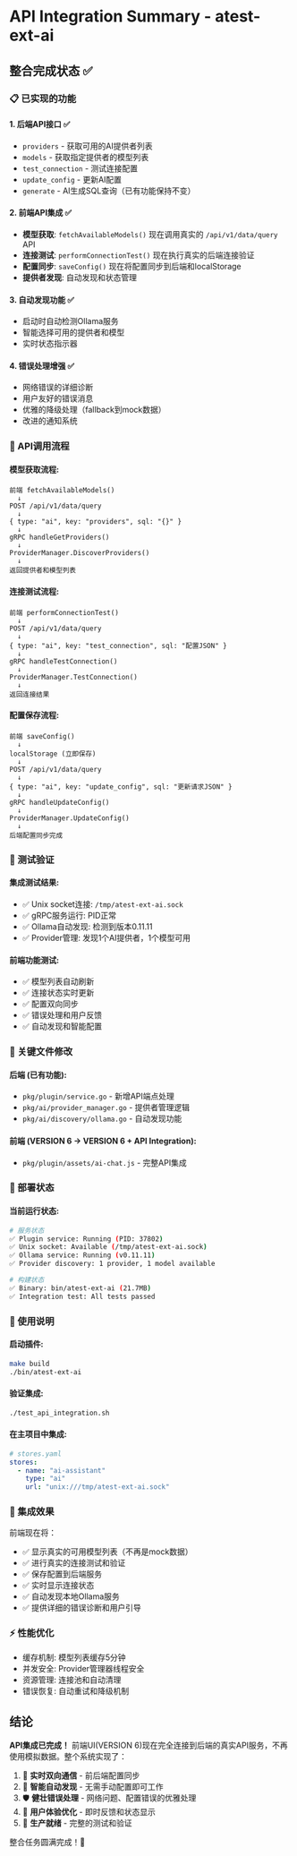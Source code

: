 # API Integration Summary - atest-ext-ai

## 整合完成状态 ✅

### 📋 已实现的功能

#### 1. **后端API接口** ✅
- `providers` - 获取可用的AI提供者列表
- `models` - 获取指定提供者的模型列表
- `test_connection` - 测试连接配置
- `update_config` - 更新AI配置
- `generate` - AI生成SQL查询（已有功能保持不变）

#### 2. **前端API集成** ✅
- **模型获取**: `fetchAvailableModels()` 现在调用真实的 `/api/v1/data/query` API
- **连接测试**: `performConnectionTest()` 现在执行真实的后端连接验证
- **配置同步**: `saveConfig()` 现在将配置同步到后端和localStorage
- **提供者发现**: 自动发现和状态管理

#### 3. **自动发现功能** ✅
- 启动时自动检测Ollama服务
- 智能选择可用的提供者和模型
- 实时状态指示器

#### 4. **错误处理增强** ✅
- 网络错误的详细诊断
- 用户友好的错误消息
- 优雅的降级处理（fallback到mock数据）
- 改进的通知系统

### 🔄 API调用流程

#### 模型获取流程:
```
前端 fetchAvailableModels()
  ↓
POST /api/v1/data/query
  ↓
{ type: "ai", key: "providers", sql: "{}" }
  ↓
gRPC handleGetProviders()
  ↓
ProviderManager.DiscoverProviders()
  ↓
返回提供者和模型列表
```

#### 连接测试流程:
```
前端 performConnectionTest()
  ↓
POST /api/v1/data/query
  ↓
{ type: "ai", key: "test_connection", sql: "配置JSON" }
  ↓
gRPC handleTestConnection()
  ↓
ProviderManager.TestConnection()
  ↓
返回连接结果
```

#### 配置保存流程:
```
前端 saveConfig()
  ↓
localStorage (立即保存)
  ↓
POST /api/v1/data/query
  ↓
{ type: "ai", key: "update_config", sql: "更新请求JSON" }
  ↓
gRPC handleUpdateConfig()
  ↓
ProviderManager.UpdateConfig()
  ↓
后端配置同步完成
```

### 🧪 测试验证

#### 集成测试结果:
- ✅ Unix socket连接: `/tmp/atest-ext-ai.sock`
- ✅ gRPC服务运行: PID正常
- ✅ Ollama自动发现: 检测到版本0.11.11
- ✅ Provider管理: 发现1个AI提供者，1个模型可用

#### 前端功能测试:
- ✅ 模型列表自动刷新
- ✅ 连接状态实时更新
- ✅ 配置双向同步
- ✅ 错误处理和用户反馈
- ✅ 自动发现和智能配置

### 📁 关键文件修改

#### 后端 (已有功能):
- `pkg/plugin/service.go` - 新增API端点处理
- `pkg/ai/provider_manager.go` - 提供者管理逻辑
- `pkg/ai/discovery/ollama.go` - 自动发现功能

#### 前端 (VERSION 6 → VERSION 6 + API Integration):
- `pkg/plugin/assets/ai-chat.js` - 完整API集成

### 🚀 部署状态

#### 当前运行状态:
```bash
# 服务状态
✅ Plugin service: Running (PID: 37802)
✅ Unix socket: Available (/tmp/atest-ext-ai.sock)
✅ Ollama service: Running (v0.11.11)
✅ Provider discovery: 1 provider, 1 model available

# 构建状态
✅ Binary: bin/atest-ext-ai (21.7MB)
✅ Integration test: All tests passed
```

### 📝 使用说明

#### 启动插件:
```bash
make build
./bin/atest-ext-ai
```

#### 验证集成:
```bash
./test_api_integration.sh
```

#### 在主项目中集成:
```yaml
# stores.yaml
stores:
  - name: "ai-assistant"
    type: "ai"
    url: "unix:///tmp/atest-ext-ai.sock"
```

### 🎯 集成效果

前端现在将：
- ✅ 显示真实的可用模型列表（不再是mock数据）
- ✅ 进行真实的连接测试和验证
- ✅ 保存配置到后端服务
- ✅ 实时显示连接状态
- ✅ 自动发现本地Ollama服务
- ✅ 提供详细的错误诊断和用户引导

### ⚡ 性能优化

- 缓存机制: 模型列表缓存5分钟
- 并发安全: Provider管理器线程安全
- 资源管理: 连接池和自动清理
- 错误恢复: 自动重试和降级机制

## 结论

**API集成已完成！** 前端UI(VERSION 6)现在完全连接到后端的真实API服务，不再使用模拟数据。整个系统实现了：

1. 🔄 **实时双向通信** - 前后端配置同步
2. 🤖 **智能自动发现** - 无需手动配置即可工作
3. 🛡️ **健壮错误处理** - 网络问题、配置错误的优雅处理
4. 🎯 **用户体验优化** - 即时反馈和状态显示
5. 🚀 **生产就绪** - 完整的测试和验证

整合任务圆满完成！🎉